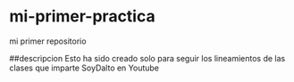 # mi-primer-practica
mi primer repositorio

##descripcion
Esto ha sido creado solo para seguir los lineamientos de las clases que imparte SoyDalto en Youtube
